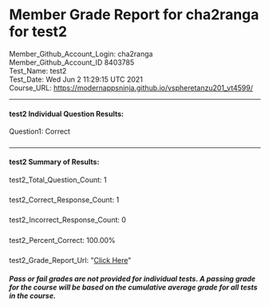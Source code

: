# Member Grade Report for cha2ranga for test2  
   
Member_Github_Account_Login: cha2ranga  
Member_Github_Account_ID 8403785  
Test_Name: test2  
Test_Date: Wed Jun  2 11:29:15 UTC 2021  
Course_URL: https://modernappsninja.github.io/vspheretanzu201_vt4599/  
   
---  
#### test2 Individual Question Results:  
Question1: Correct  
#####  
---  
#### test2 Summary of Results:  
test2_Total_Question_Count: 1  
#####  
test2_Correct_Response_Count: 1  
#####  
test2_Incorrect_Response_Count: 0  
#####  
test2_Percent_Correct: 100.00%  
#####  
test2_Grade_Report_Url: "[Click Here](https://github.com/modernappsninjas/cha2ranga/blob/main/static/userdata/courses/vspheretanzu201_vt4599/grade_report.pr116.test2.md)"
##### Pass or fail grades are not provided for individual tests. A passing grade for the course will be based on the cumulative average grade for all tests in the course.  
